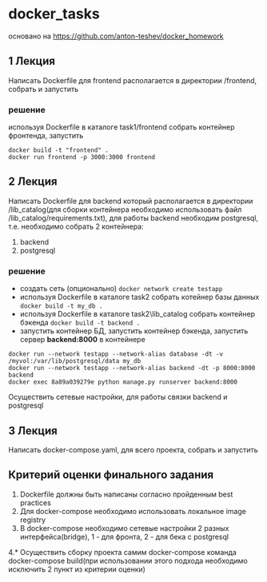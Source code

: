 # docker_tasks
основано на https://github.com/anton-teshev/docker_homework
## 1 Лекция
Написать Dockerfile для frontend располагается в директории /frontend, собрать и запустить
### решение
используя Dockerfile в каталоге task1/frontend собрать контейнер фронтенда, запустить
```
docker build -t "frontend" .
docker run frontend -p 3000:3000 frontend
```
## 2 Лекция
Написать Dockerfile для backend который располагается в директории /lib_catalog(для сборки контейнера необходимо использовать файл /lib_catalog/requirements.txt), для работы backend необходим postgresql, т.е. необходимо собрать 2 контейнера:
1. backend
2. postgresql
### решение
- создать сеть (опционально) `docker network create testapp`
- используя Dockerfile в каталоге task2 собрать котейнер базы данных `docker build -t my_db .`
- используя Dockerfile в каталоге task2\lib_catalog собрать контейнер бэкенда `docker build -t backend .`
- запустить контейнер БД, запустить контейнер бэкенда, запустить сервер **backend:8000** в контейнере 
```
docker run --network testapp --network-alias database -dt -v /myvol:/var/lib/postgresql/data my_db
docker run --network testapp --network-alias backend -dt -p 8000:8000 backend
docker exec 8a89a039279e python manage.py runserver backend:8000
``` 

Осуществить сетевые настройки, для работы связки backend и postgresql
## 3 Лекция
Написать docker-compose.yaml, для всего проекта, собрать и запустить

## Критерий оценки финального задания
1. Dockerfile должны быть написаны согласно пройденным best practices
2. Для docker-compose необходимо использовать локальное image registry
3. В docker-compose необходимо сетевые настройки 2 разных интерфейса(bridge), 1 - для фронта, 2 - для бека с postgresql

4.* Осуществить сборку проекта самим docker-compose команда docker-compose build(при использовании этого подхода необходимо исключить 2 пункт из критерии оценки)
